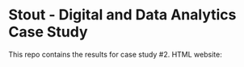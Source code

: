 # Stout - Digital and Data Analytics Case Study

This repo contains the results for case study #2. HTML website: 
